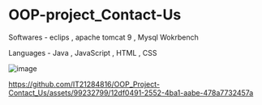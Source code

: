 # OOP-project_Contact-Us

Softwares - eclips , apache tomcat 9 , Mysql Wokrbench

Languages - Java , JavaScript , HTML , CSS

![image](https://github.com/IT21284816/OOP_Project-Contact_Us/assets/99232799/11ea4d16-7ece-408a-854b-ee5fa431b7b1)


https://github.com/IT21284816/OOP_Project-Contact_Us/assets/99232799/12df0491-2552-4ba1-aabe-478a7732457a

